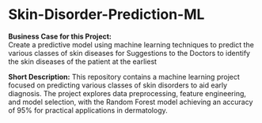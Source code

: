 # Skin-Disorder-Prediction-ML

**Business Case for this Project:**
<br>
Create a predictive model using machine learning techniques to predict the various classes of skin diseases for Suggestions to the Doctors to identify the skin diseases of the patient at the earliest


**Short Description:**
This repository contains a machine learning project focused on predicting various classes of skin disorders to aid early diagnosis. The project explores data preprocessing, feature engineering, and model selection, with the Random Forest model achieving an accuracy of 95% for practical applications in dermatology.
